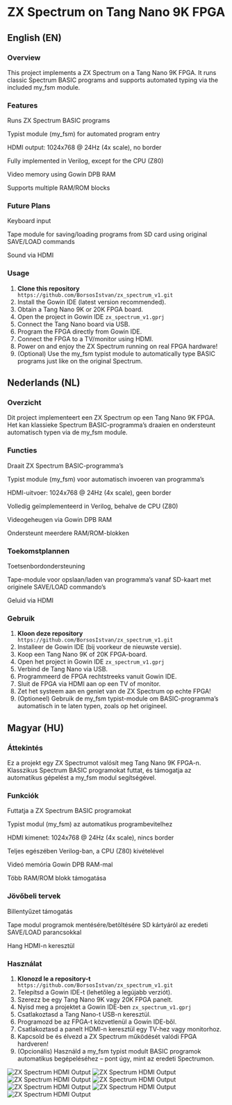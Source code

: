 # ZX Spectrum on Tang Nano 9K FPGA
## English (EN)
### Overview

This project implements a ZX Spectrum on a Tang Nano 9K FPGA. It runs classic Spectrum BASIC programs and supports automated typing via the included my_fsm module.

### Features

Runs ZX Spectrum BASIC programs

Typist module (my_fsm) for automated program entry

HDMI output: 1024x768 @ 24Hz (4x scale), no border

Fully implemented in Verilog, except for the CPU (Z80)

Video memory using Gowin DPB RAM

Supports multiple RAM/ROM blocks

### Future Plans

Keyboard input

Tape module for saving/loading programs from SD card using original SAVE/LOAD commands

Sound via HDMI

### Usage

1. **Clone this repository**
   ``` https://github.com/BorsosIstvan/zx_spectrum_v1.git```
2. Install the Gowin IDE (latest version recommended).
3. Obtain a Tang Nano 9K or 20K FPGA board.
4. Open the project in Gowin IDE ```zx_spectrum_v1.gprj```
5. Connect the Tang Nano board via USB.
6. Program the FPGA directly from Gowin IDE.
7. Connect the FPGA to a TV/monitor using HDMI.
8. Power on and enjoy the ZX Spectrum running on real FPGA hardware!
9. (Optional) Use the my_fsm typist module to automatically type BASIC programs just like on the original Spectrum.

## Nederlands (NL)
### Overzicht

Dit project implementeert een ZX Spectrum op een Tang Nano 9K FPGA. Het kan klassieke Spectrum BASIC-programma’s draaien en ondersteunt automatisch typen via de my_fsm module.

### Functies

Draait ZX Spectrum BASIC-programma’s

Typist module (my_fsm) voor automatisch invoeren van programma’s

HDMI-uitvoer: 1024x768 @ 24Hz (4x scale), geen border

Volledig geïmplementeerd in Verilog, behalve de CPU (Z80)

Videogeheugen via Gowin DPB RAM

Ondersteunt meerdere RAM/ROM-blokken

### Toekomstplannen

Toetsenbordondersteuning

Tape-module voor opslaan/laden van programma’s vanaf SD-kaart met originele SAVE/LOAD commando’s

Geluid via HDMI

### Gebruik

1. **Kloon deze repository**  ``` https://github.com/BorsosIstvan/zx_spectrum_v1.git```
2. Installeer de Gowin IDE (bij voorkeur de nieuwste versie).
3. Koop een Tang Nano 9K of 20K FPGA-board.
4. Open het project in Gowin IDE  ```zx_spectrum_v1.gprj```
5. Verbind de Tang Nano via USB.
6. Programmeerd de FPGA rechtstreeks vanuit Gowin IDE.
7. Sluit de FPGA via HDMI aan op een TV of monitor.
8. Zet het systeem aan en geniet van de ZX Spectrum op echte FPGA!
9. (Optioneel) Gebruik de my_fsm typist-module om BASIC-programma’s automatisch in te laten typen, zoals op het origineel.

## Magyar (HU)
### Áttekintés

Ez a projekt egy ZX Spectrumot valósít meg Tang Nano 9K FPGA-n. Klasszikus Spectrum BASIC programokat futtat, és támogatja az automatikus gépelést a my_fsm modul segítségével.

### Funkciók

Futtatja a ZX Spectrum BASIC programokat

Typist modul (my_fsm) az automatikus programbevitelhez

HDMI kimenet: 1024x768 @ 24Hz (4x scale), nincs border

Teljes egészében Verilog-ban, a CPU (Z80) kivételével

Videó memória Gowin DPB RAM-mal

Több RAM/ROM blokk támogatása

### Jövőbeli tervek

Billentyűzet támogatás

Tape modul programok mentésére/betöltésére SD kártyáról az eredeti SAVE/LOAD parancsokkal

Hang HDMI-n keresztül

### Használat

1. **Klonozd le a repository-t**  ``` https://github.com/BorsosIstvan/zx_spectrum_v1.git```
2. Telepítsd a Gowin IDE-t (lehetőleg a legújabb verziót).
3. Szerezz be egy Tang Nano 9K vagy 20K FPGA panelt.
4. Nyisd meg a projektet a Gowin IDE-ben  ```zx_spectrum_v1.gprj```
5. Csatlakoztasd a Tang Nano-t USB-n keresztül.
6. Programozd be az FPGA-t közvetlenül a Gowin IDE-ből.
7. Csatlakoztasd a panelt HDMI-n keresztül egy TV-hez vagy monitorhoz.
8. Kapcsold be és élvezd a ZX Spectrum működését valódi FPGA hardveren!
9. (Opcionális) Használd a my_fsm typist modult BASIC programok automatikus begépeléséhez – pont úgy, mint az eredeti Spectrumon.

![ZX Spectrum HDMI Output](docs/screenshots/speccy_1.jpg)
![ZX Spectrum HDMI Output](docs/screenshots/speccy_2.jpg)
![ZX Spectrum HDMI Output](docs/screenshots/speccy_3.jpg)
![ZX Spectrum HDMI Output](docs/screenshots/speccy_4.jpg)
![ZX Spectrum HDMI Output](docs/screenshots/speccy_5.jpg)
![ZX Spectrum HDMI Output](docs/screenshots/speccy_6.jpg)
![ZX Spectrum HDMI Output](docs/screenshots/speccy_7.jpg)
